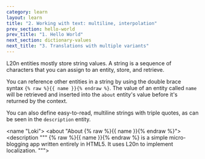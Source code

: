 ```yaml
---
category: learn
layout: learn
title: "2. Working with text: multiline, interpolation"
prev_section: hello-world
prev_title: "1. Hello World"
next_section: dictionary-values
next_title: "3. Translations with multiple variants"
---
```


<section class="clearfix">
	<div class="left">
		<p>L20n entities mostly store string values. A string is a sequence of characters that you can assign to an entity, store, and retrieve.</p>
		<p>You can reference other entities in a string by using the double brace syntax <code>{% raw %}{{ name }}{% endraw %}</code>.  The value of an entity called <code class="entity">name</code> will be retrieved and inserted into the <code class="entity">about</code> entity's value before it's returned by the context.</p>
		<p>You can also define easy-to-read, multiline strings with triple quotes, as can be seen in the <code class="entity">description</code> entity.</p>
	</div>
	<div class="right">
		<div class="editor sourceEditor height15"
		  id="sourceEditor1"
		  data-source="sourceEditor1"
		  data-output="output1"
		>&lt;name "Loki"&gt;
&lt;about "About {% raw %}{{ name }}{% endraw %}"&gt;
&lt;description """
  {% raw %}{{ name }}{% endraw %} is a simple micro-blogging
  app written entirely in HTML5.  It uses
  L20n to implement localization.
"""&gt;
		</div>
		<dl id="output1">
		</dl>
	</div>
</section>

